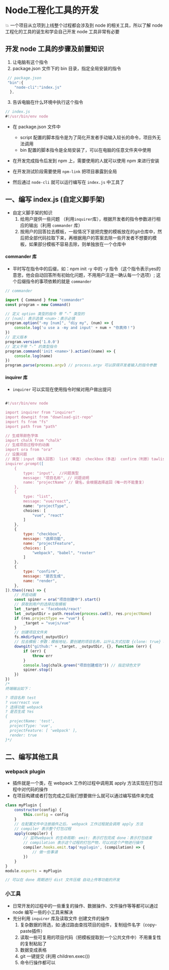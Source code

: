 # Node工程化工具的开发

:boom: 一个项目从立项到上线整个过程都会涉及到 node 的相关工具，所以了解 node 工程化的工具的诞生和学会自己开发 node 工具非常有必要

## 开发 node 工具的步骤及前置知识
1. 让电脑有这个指令
2. package.json 文件下的 bin 目录，指定全局安装的指令
```js  
 // package.json
 "bin":{
    "node-cli":"index.js"
  },
```
3. 告诉电脑在什么环境中执行这个指令
```js
// index.js
#!/usr/bin/env node
```
- 在 package.json 文件中
    -  script 配置的脚本指令是为了简化开发者手动输入较长的命令，项目外无法调用
    - bin 配置的脚本指令是全局安装了，可以在电脑的任意文件夹中使用

- 在开发完成指令后发到 npm 上，需要使用的人就可以使用 npm 来进行安装
- 在开发测试阶段需要使用 `npm-link` 把项目暴露到全局
- 然后通过 `node-cli` 就可以运行编写在 `index.js` 中工具了

## 一、编写 index.js (自定义脚手架)

- 自定义脚手架的知识
  1. 给用户提供一些问题 （利用`inquirer`库），根据开发者的指令参数进行相应的输出（利用 `commander` 库）
  2. 按用户的回答拉去模板，一般情况下是把完整的模板放在的git仓库中，然后把全部代码拉取下来，再根据用户的答案去除一些开发者不想要的模板，如果部分模板不容易去除，则单独放在一个仓库中


#### commander 库
-  平时写在指令中的后缀，如：npm init -y 中的 -y 指令（这个指令表示yes的意思，他会自动回答所有初始化问题，不用用户注逐一确认每一个选项）; 这个后缀指令的事项依赖的就是 `commander`

```js
// commander 

import { Command } from "commander"
const program = new Command()

// 定义 option 类型的指令 带 “-” 类型的
// [num]: 表示选填 <num>：表示必填
program.option("-my [num]", "diy my", (num) => {
    console.log('u use a -my and input' + num + "你真帅！")
})
// 定义版本
program.version('1.0.0')
// 定义不带 “-” 的类型指令 
program.command('init <name>').action((name) => {
    console.log(name)
})
program.parse(process.argv) // process.argv 可以获得开发者输入的指令参数
```

#### inquirer 库

- `inquirer` 可以实现在使用指令时候对用户做出提问

```js

#!/usr/bin/env node

import inquirer from "inquirer"
import downgit from "download-git-repo"
import fs from "fs"
import path from "path"

// 生成带颜色字体
import chalk from "chalk"
// 生成项目过程中的动画
import ora from "ora"
// 设置问题
// 类型：input（输入回答） list（单选） checkbox（多选） confirm（判断）tawlist（代编号单选）
inquirer.prompt([
    {
        type: "input",  //问题类型
        message: "项目名称", // 问题说明
        name: "projectName" // 键名，会根据选择返回（唯一的不能重复）
    },
    {
        type: "list",
        message: "vue/react",
        name: "projectType",
        choices: [
            "vue", "react"
        ]
    },
    {
        type: "checkbox",
        message: "选择功能",
        name: "projectFeature",
        choices: [
            "webpack", "babel", "router"
        ]
    },
    {
        type: "confirm",
        message: "是否生成",
        name: "render",
    },
]).then((res) => {
    // 开启动画
    const spiner = ora("项目创建中").start()
    // 获取到用户的选择拉取模板
    let _target = 'facebook/react'
    let _outputDir = path.resolve(process.cwd(), res.projectName)
    if (res.projectType == "vue") {
        _target = "vuejs/vue"
    }
    // 创建项目文件夹
    fs.mkdirSync(_outputDir)
    // 拉去模板：参数：模板地址，要创建的项目名称，以什么方式拉取 {clone: true} 表示用 git clone 方式（默认false），回调函数
    downgit("github:" + _target, _outputDir, {}, function (err) {
        if (err) {
            throw err
        }
        console.log(chalk.green("项目创建成功")) // 指定绿色文字
        spiner.stop()
    })
})
/*
终端输出如下：

? 项目名称 test
? vue/react vue
? 选择功能 webpack
? 是否生成 Yes
{
  projectName: 'test',
  projectType: 'vue',
  projectFeature: [ 'webpack' ],
  render: true
}*/

```

## 二、编写其他工具

### webpack plugin

- 插件就是一个类，在 webpack 工作的过程中调用其 apply 方法实现在打包过程中对代码的操作
- 在项目构建或者打包完成之后我们想要做什么就可以通过编写插件来完成

```js
class myPlugin {
    constructor(config) {
        this.config = config
    }
    // 在配置文件中注册插件之后， webpack 工作过程就会调用 apply 方法
    // compiler 表示整个打包过程
    apply(compiler) {
        // 监听webpack 的生命周期: emit: 表示打包完成 done：表示打包结束
        // compilation 表示这个过程的打包产物，可以对这个产物进行操作
        compiler.hooks.emit.tap('myplugin', (compilation) => {
            // 做一些事请
        })
    }
}
module.exports = myPlugin

// 可以在 done 周期进行 dist 文件压缩 自动上传等功能的开发
```

### 小工具

- 日常开发的过程中的一些重复的操作、数据操作、文件操作等等都可以通过 node 编写一些的小工具来解决
- 充分利用 `inquirer` 库及读取文件 创建文件的操作
    1. 复杂数据的筛选，如:通过路由查找项目的组件，复制组件名字（copy-paste插件）
    2. 读取一些可复用的项目代码（把模板提取到一个公共文件中）不用重复性的复制粘贴了
    3. 数据变成表格
    4. git 一键提交 (利用 children.exec())
    5. 命令行操作都可以